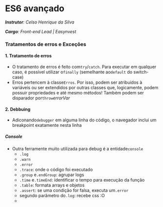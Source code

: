 # ES6 avançado

_**Instrutor**: Celso Henrique da Silva_

_**Cargo**: Front-end Lead | Easynvest_

### Tratamentos de erros e Exceções

#### 1. Tratamento de erros

* O tratamento de erros é feito com`try`/`catch`. Para executar em qualquer caso, é possível utilizar o`finally` (semelhante ao`default` do switch-case)
* Erros pertencem à classe`Erros`. Por isso, podem ser atribuídos à variáveis ou ser extendidos por outras classes que, logicamente, podem possuir propriedades e até mesmo métodos! Também podem ser disparador por`throw`*errorVar*

#### 2. Debbuing

* Adiconando`debugger` em alguma linha do código, o navegador inclui um breakpoint exatamente nesta linha


##### Console

* Outra ferramente muito utilizada para debug é a entidade`console`
  * `.log`
  * `.warn`
  * `.error`
  * `.trace`: onde o código foi executado
  * `.group` e`.endGroup`: agrupar logs
  * `.time` e`.timeEnd`: identificar o tempo para execução da função
  * `.table`: formata arrays e objetos
  * `.assert`: se uma condição for falsa, executa um`.error`
  * segundo parâmetro do`.log`: recebe css :O
  *
